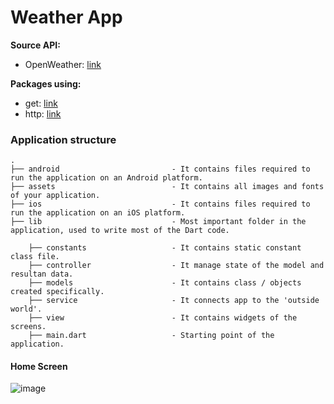 # Weather App

**Source API:**

- OpenWeather: [link](https://newsapi.org/)

**Packages using:**

- get: [link](https://pub.dev/packages/get)
- http: [link](https://pub.dev/packages/http)

### Application structure
                    
```
.
├── android                         - It contains files required to run the application on an Android platform.
├── assets                          - It contains all images and fonts of your application.
├── ios                             - It contains files required to run the application on an iOS platform.
├── lib                             - Most important folder in the application, used to write most of the Dart code.
    
    ├── constants                   - It contains static constant class file.
    ├── controller                  - It manage state of the model and resultan data.
    ├── models                      - It contains class / objects created specifically.
    ├── service                     - It connects app to the 'outside world'.
    ├── view                        - It contains widgets of the screens.
    ├── main.dart                   - Starting point of the application.
```

#### Home Screen
![image](https://github.com/alghanykennedy/flutter_getx_simple_news_app/assets/82708330/82316385-7ae7-4313-aab7-6abc369b865f)
